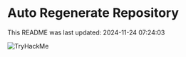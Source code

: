 # Auto Regenerate Repository

This README was last updated: 2024-11-24 07:24:03

 ![TryHackMe](https://tryhackme.com/badge/533634)
